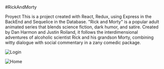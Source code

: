 #RickAndMorty

Proyect This is a project created with React, Redux, using Express in the BackEnd and Sequelice in the Database. "Rick and Morty" is a popular adult animated series that blends science fiction, dark humor, and satire. Created by Dan Harmon and Justin Roiland, it follows the interdimensional adventures of alcoholic scientist Rick and his grandson Morty, combining witty dialogue with social commentary in a zany comedic package.


![Login](https://raw.githubusercontent.com/fertassara/rick_and_morty/master/PRESENTACION%20RICK%20AND%20MORTY_P%C3%A1gina_1.jpg)

![Home](https://raw.githubusercontent.com/fertassara/rick_and_morty/master/PRESENTACION%20RICK%20AND%20MORTY_P%C3%A1gina_2.jpg)
